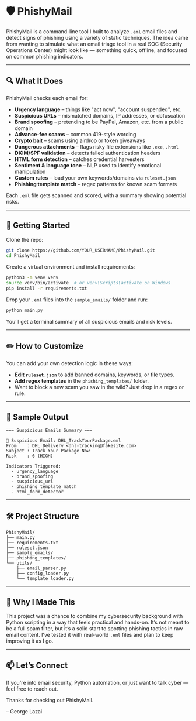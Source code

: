 # 🛡️ PhishyMail

PhishyMail is a command-line tool I built to analyze `.eml` email files and detect signs of phishing using a variety of static techniques. The idea came from wanting to simulate what an email triage tool in a real SOC (Security Operations Center) might look like — something quick, offline, and focused on common phishing indicators.

---

## 🔍 What It Does

PhishyMail checks each email for:

- **Urgency language** – things like "act now", "account suspended", etc.
- **Suspicious URLs** – mismatched domains, IP addresses, or obfuscation
- **Brand spoofing** – pretending to be PayPal, Amazon, etc. from a public domain
- **Advance-fee scams** – common 419-style wording
- **Crypto bait** – scams using airdrop or token giveaways
- **Dangerous attachments** – flags risky file extensions like `.exe`, `.html`
- **DKIM/SPF validation** – detects failed authentication headers
- **HTML form detection** – catches credential harvesters
- **Sentiment & language tone** – NLP used to identify emotional manipulation
- **Custom rules** – load your own keywords/domains via `ruleset.json`
- **Phishing template match** – regex patterns for known scam formats

Each `.eml` file gets scanned and scored, with a summary showing potential risks.

---

## 🚀 Getting Started

Clone the repo:

```bash
git clone https://github.com/YOUR_USERNAME/PhishyMail.git
cd PhishyMail
```

Create a virtual environment and install requirements:

```bash
python3 -m venv venv
source venv/bin/activate  # or venv\Scripts\activate on Windows
pip install -r requirements.txt
```

Drop your `.eml` files into the `sample_emails/` folder and run:

```bash
python main.py
```

You’ll get a terminal summary of all suspicious emails and risk levels.

---

## ✏️ How to Customize

You can add your own detection logic in these ways:

- **Edit `ruleset.json`** to add banned domains, keywords, or file types.
- **Add regex templates** in the `phishing_templates/` folder.
- Want to block a new scam you saw in the wild? Just drop in a regex or rule.

---

## 🧪 Sample Output

```
=== Suspicious Emails Summary ===

🚨 Suspicious Email: DHL_TrackYourPackage.eml
From    : DHL Delivery <dhl-tracking@fakesite.com>
Subject : Track Your Package Now
Risk    : 6 (HIGH)

Indicators Triggered:
  - urgency_language
  - brand_spoofing
  - suspicious_url
  - phishing_template_match
  - html_form_detector
```

---

## 🛠 Project Structure

```
PhishyMail/
├── main.py
├── requirements.txt
├── ruleset.json
├── sample_emails/
├── phishing_templates/
└── utils/
    ├── email_parser.py
    ├── config_loader.py
    └── template_loader.py
```

---

## 💬 Why I Made This

This project was a chance to combine my cybersecurity background with Python scripting in a way that feels practical and hands-on. It’s not meant to be a full spam filter, but it’s a solid start to spotting phishing tactics in raw email content. I’ve tested it with real-world `.eml` files and plan to keep improving it as I go.

---

## 📫 Let’s Connect

If you're into email security, Python automation, or just want to talk cyber — feel free to reach out.

Thanks for checking out PhishyMail.

– George Lazai
